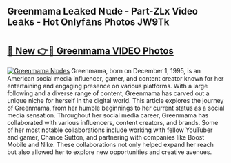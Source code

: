 ## Greenmama Le𝚊ked N𝚞de - Part-ZLx Video Le𝚊ks - Hot Onlyf𝚊ns Photos JW9Tk

# <h2><a href="http://ab99944.deff.icu/?id=Greenmama">🔗 New 👉🔴 Greenmama VIDEO Photos</a></h2>

[![Greenmama N𝚞des](https://i.imgur.com/rIISA9y.gif)](http://ab99944.deff.icu/?id=Greenmama)
Greenmama, born on December 1, 1995, is an American social media influencer, gamer, and content creator known for her entertaining and engaging presence on various platforms. With a large following and a diverse range of content, Greenmama has carved out a unique niche for herself in the digital world. This article explores the journey of Greenmama, from her humble beginnings to her current status as a social media sensation. Throughout her social media career, Greenmama has collaborated with various influencers, content creators, and brands. Some of her most notable collaborations include working with fellow YouTuber and gamer, Chance Sutton, and partnering with companies like Boost Mobile and Nike. These collaborations not only helped expand her reach but also allowed her to explore new opportunities and creative avenues.
